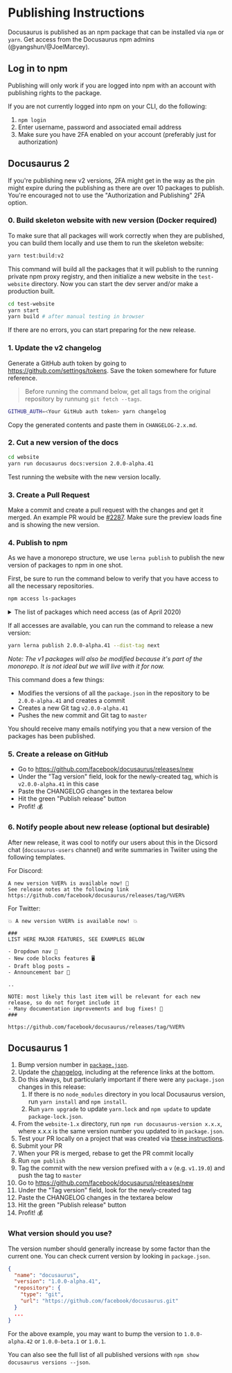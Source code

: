 # Publishing Instructions

Docusaurus is published as an npm package that can be installed via `npm` or `yarn`. Get access from the Docusaurus npm admins (@yangshun/@JoelMarcey).

## Log in to npm

Publishing will only work if you are logged into npm with an account with publishing rights to the package.

If you are not currently logged into npm on your CLI, do the following:

1. `npm login`
1. Enter username, password and associated email address
1. Make sure you have 2FA enabled on your account (preferably just for authorization)

## Docusaurus 2

If you're publishing new v2 versions, 2FA might get in the way as the pin might expire during the publishing as there are over 10 packages to publish. You're encouraged not to use the "Authorization and Publishing" 2FA option.

### 0. Build skeleton website with new version (Docker required)

To make sure that all packages will work correctly when they are published, you can build them locally and use them to run the skeleton website:

```bash
yarn test:build:v2
```

This command will build all the packages that it will publish to the running private npm proxy registry, and then initialize a new website in the `test-website` directory. Now you can start the dev server and/or make a production built.

```bash
cd test-website
yarn start
yarn build # after manual testing in browser
```

If there are no errors, you can start preparing for the new release.

### 1. Update the v2 changelog

Generate a GitHub auth token by going to https://github.com/settings/tokens. Save the token somewhere for future reference.

> Before running the command below, get all tags from the original repository by runnung `git fetch --tags`.

```sh
GITHUB_AUTH=<Your GitHub auth token> yarn changelog
```

Copy the generated contents and paste them in `CHANGELOG-2.x.md`.

### 2. Cut a new version of the docs

```sh
cd website
yarn run docusaurus docs:version 2.0.0-alpha.41
```

Test running the website with the new version locally.

### 3. Create a Pull Request

Make a commit and create a pull request with the changes and get it merged. An example PR would be [#2287](https://github.com/facebook/docusaurus/pull/2287). Make sure the preview loads fine and is showing the new version.

### 4. Publish to npm

As we have a monorepo structure, we use `lerna publish` to publish the new version of packages to npm in one shot.

First, be sure to run the command below to verify that you have access to all the necessary repositories.

```sh
npm access ls-packages
```

<details>
 <summary>The list of packages which need access (as of April 2020)</summary>
 <pre>
{
  "@docusaurus/plugin-sitemap": "read-write",
  "@docusaurus/mdx-loader": "read-write",
  "@docusaurus/utils": "read-write",
  "@docusaurus/core": "read-write",
  "@docusaurus/plugin-content-blog": "read-write",
  "@docusaurus/plugin-content-docs": "read-write",
  "@docusaurus/plugin-content-pages": "read-write",
  "@docusaurus/preset-classic": "read-write",
  "@docusaurus/theme-search-algolia": "read-write",
  "@docusaurus/theme-classic": "read-write",
  "@docusaurus/theme-live-codeblock": "read-write",
  "@docusaurus/plugin-google-analytics": "read-write",
  "@docusaurus/plugin-google-gtag": "read-write",
  "@docusaurus/init": "read-write",
  "@docusaurus/plugin-content-docs-legacy": "read-write",
  "@docusaurus/plugin-ideal-image": "read-write",
  "@docusaurus/types": "read-write",
  "docusaurus": "read-write",
  "docusaurus-init": "read-write",
  "stylelint-copyright": "read-write"
}
</pre>
</details>

If all accesses are available, you can run the command to release a new version:

```sh
yarn lerna publish 2.0.0-alpha.41 --dist-tag next
```

_Note: The v1 packages will also be modified because it's part of the monorepo. It is not ideal but we will live with it for now._

This command does a few things:

- Modifies the versions of all the `package.json` in the repository to be `2.0.0-alpha.41` and creates a commit
- Creates a new Git tag `v2.0.0-alpha.41`
- Pushes the new commit and Git tag to `master`

You should receive many emails notifying you that a new version of the packages has been published.

### 5. Create a release on GitHub

- Go to https://github.com/facebook/docusaurus/releases/new
- Under the "Tag version" field, look for the newly-created tag, which is `v2.0.0-alpha.41` in this case
- Paste the CHANGELOG changes in the textarea below
- Hit the green "Publish release" button
- Profit! 💰

### 6. Notify people about new release (optional but desirable)

After new release, it was cool to notify our users about this in the Dicsord chat (`docusaurus-users` channel) and write summaries in Twiiter using the following templates.

For Discord:

```
A new version %VER% is available now! 🎉
See release notes at the following link https://github.com/facebook/docusaurus/releases/tag/%VER%
```

For Twitter:

```
💥 A new version %VER% is available now! 💥

###
LIST HERE MAJOR FEATURES, SEE EXAMPLES BELOW

- Dropdown nav 🔗
- New code blocks features 🖥️
- Draft blog posts ✏️
- Announcement bar 📢

..

NOTE: most likely this last item will be relevant for each new release, so do not forget include it
- Many documentation improvements and bug fixes! 🐛
###

https://github.com/facebook/docusaurus/releases/tag/%VER%
```

## Docusaurus 1

1. Bump version number in [`package.json`](https://github.com/facebook/docusaurus/blob/master/package.json).
1. Update the [changelog](https://github.com/facebook/docusaurus/blob/master/CHANGELOG.md), including at the reference links at the bottom.
1. Do this always, but particularly important if there were any `package.json` changes in this release:
   1. If there is no `node_modules` directory in you local Docusaurus version, run `yarn install` and `npm install`.
   1. Run `yarn upgrade` to update `yarn.lock` and `npm update` to update `package-lock.json`.
1. From the `website-1.x` directory, run `npm run docusaurus-version x.x.x`, where x.x.x is the same version number you updated to in `package.json`.
1. Test your PR locally on a project that was created via [these instructions](https://github.com/facebook/docusaurus/blob/master/admin/local-third-party-project-testing.md).
1. Submit your PR
1. When your PR is merged, rebase to get the PR commit locally
1. Run `npm publish`
1. Tag the commit with the new version prefixed with a `v` (e.g. `v1.19.0`) and push the tag to `master`
1. Go to https://github.com/facebook/docusaurus/releases/new
1. Under the "Tag version" field, look for the newly-created tag
1. Paste the CHANGELOG changes in the textarea below
1. Hit the green "Publish release" button
1. Profit! 💰

### What version should you use?

The version number should generally increase by some factor than the current one. You can check current version by looking in `package.json`.

```json
{
  "name": "docusaurus",
  "version": "1.0.0-alpha.41",
  "repository": {
    "type": "git",
    "url": "https://github.com/facebook/docusaurus.git"
  }
  ...
}
```

For the above example, you may want to bump the version to `1.0.0-alpha.42` or `1.0.0-beta.1` or `1.0.1`.

You can also see the full list of all published versions with `npm show docusaurus versions --json`.
